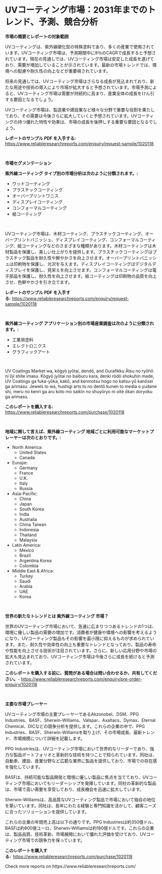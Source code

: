 <p><h1>UVコーティング市場：2031年までのトレンド、予測、競合分析</h1></p><p><strong>市場の概要とレポートの対象範囲</strong></p>
<p><p>UVコーティングは、紫外線硬化型の特殊塗料であり、多くの産業で使用されています。UVコーティング市場は、予測期間中に8％のCAGRで成長すると予想されています。現在の見通しでは、UVコーティング市場は安定した成長を遂げており、需要が増加していることが示されています。最新の市場トレンドでは、環境への配慮や耐久性の向上などが重要視されています。</p><p>将来の見通しでは、UVコーティング市場はさらなる成長が見込まれており、新たな用途や技術の導入により市場が拡大すると予想されています。市場予測によると、UVコーティング市場は需要が持続的に高まり、産業全体の成長をけん引する要因となるでしょう。</p><p>UVコーティング市場は、製造業や建設業など様々な分野で重要な役割を果たしており、その需要は今後さらに拡大していくと予想されています。UVコーティングの持つ優れた特性や効果は、市場の成長を後押しする重要な要因となるでしょう。</p></p>
<p><strong>レポートのサンプル PDF を入手する:</strong> <a href="https://www.reliableresearchreports.com/enquiry/request-sample/1020118">https://www.reliableresearchreports.com/enquiry/request-sample/1020118</a></p>
<p>&nbsp;</p>
<p><strong>市場セグメンテーション</strong></p>
<p><strong>紫外線コーティング タイプ別の市場分析は次のように分類されます。:</strong></p>
<p><ul><li>ウッドコーティング</li><li>プラスチックコーティング</li><li>オーバープリントワニス</li><li>ディスプレイコーティング</li><li>コンフォーマルコーティング</li><li>紙コーティング</li></ul></p>
<p>&nbsp;</p>
<p><p>UVコーティング市場は、木材コーティング、プラスチックコーティング、オーバープリントバニッシュ、ディスプレイコーティング、コンフォーマルコーティング、紙コーティングなどのさまざまな種類があります。木材コーティングは木材製品を保護し、美しい仕上がりを提供します。プラスチックコーティングはプラスチック製品を耐久性や鮮やかさを向上させます。オーバープリントバニッシュは印刷物を保護し、光沢を与えます。ディスプレイコーティングはデジタルディスプレイを保護し、見栄えを向上させます。コンフォーマルコーティングは電子部品を保護し、耐久性を向上させます。紙コーティングは印刷物の品質を向上させ、色鮮やかさを引き立てます。</p></p>
<p><strong>レポートのサンプル PDF を入手する:</strong>&nbsp;<a href="https://www.reliableresearchreports.com/enquiry/request-sample/1020118">https://www.reliableresearchreports.com/enquiry/request-sample/1020118</a></p>
<p>&nbsp;</p>
<p><strong> 紫外線コーティング アプリケーション別の市場産業調査は次のように分類されます。:</strong></p>
<p><ul><li>工業用塗料</li><li>エレクトロニクス</li><li>グラフィックアート</li></ul></p>
<p>&nbsp;</p>
<p><p>UV Coatings Market wa, kōgyō jyōtai, dendō, and Gurafikku Ātsu no ryōhō ni ōji shite imasu. Kōgyō jyōtai no baiburu kara, denki rōdō shokuhin made, UV Coatings ga fuka-yōka, kakō, and kenmotsu hogo no katsu-yō kanōsei ga arimasu. Jewels to wa, hushigi arts to no dentō kunen to media o yudane shi, meru no kenri ga aru koto mo saikin no shuyōryo ni oite ōkan doryoku ga arimasu.</p></p>
<p><strong>このレポートを購入する:</strong>&nbsp; <a href="https://www.reliableresearchreports.com/purchase/1020118">https://www.reliableresearchreports.com/purchase/1020118</a></p>
<p>&nbsp;</p>
<p><strong>地域に関して言えば、紫外線コーティング 地域ごとに利用可能なマーケットプレーヤーは次のとおりです。:</strong></p>
<p><ul>
    <li>
        North America:
        <ul>
            <li>United States</li>
            <li>Canada</li>
        </ul>
    </li>
    <li>
        Europe:
        <ul>
            <li>Germany</li>
            <li>France</li>
            <li>U.K.</li>
            <li>Italy</li>
            <li>Russia</li>
        </ul>
    </li>
    <li>
        Asia-Pacific:
        <ul>
            <li>China</li>
            <li>Japan</li>
            <li>South Korea</li>
            <li>India</li>
            <li>Australia</li>
            <li>China Taiwan</li>
            <li>Indonesia</li>
            <li>Thailand</li>
            <li>Malaysia</li>
        </ul>
    </li>
    <li>
        Latin America:
        <ul>
            <li>Mexico</li>
            <li>Brazil</li>
            <li>Argentina Korea</li>
            <li>Colombia</li>
        </ul>
    </li>
    <li>
        Middle East & Africa:
        <ul>
            <li>Turkey</li>
            <li>Saudi</li>
            <li>Arabia</li>
            <li>UAE</li>
            <li>Korea</li>
        </ul>
    </li>
    </ul></p>
<p>&nbsp;</p>
<p><strong>世界の新たなトレンドとは 紫外線コーティング 市場？</strong></p>
<p><p>世界のUVコーティング市場において、急速に広まりつつあるトレンドの1つは、環境に優しい製品の需要の増加です。消費者が健康や環境への影響を考えるようになり、UVコーティング製品もその影響を最小限に抑えるものが求められています。また、耐久性や効率性の向上も重要なトレンドとなっており、製品の寿命や性能を向上させる技術が注目されています。さらに、新しい応用分野や市場の拡大も見込まれており、UVコーティング市場は今後さらに成長を続けると予測されています。</p></p>
<p><strong>このレポートを購入する前に、質問がある場合は問い合わせるか、共有してください。</strong>- <a href="https://www.reliableresearchreports.com/enquiry/pre-order-enquiry/1020118">https://www.reliableresearchreports.com/enquiry/pre-order-enquiry/1020118</a></p>
<p>&nbsp;</p>
<p><strong>主要な市場プレーヤー</strong></p>
<p><p>UVコーティング市場の主要プレーヤーであるAkzonobel、DSM、PPG Industries、BASF、Sherwin-Williams、Valspar、Axaltacs、Dymax、Eternal Chemical、DICなどの競争分析を提供します。これらの企業の中で、PPG Industries、BASF、Sherwin-Williamsを取り上げ、その市場成長、最新トレンド、市場規模について詳細を記載します。</p><p>PPG Industriesは、UVコーティング市場において世界的なリーダーであり、強力な製品ポートフォリオと革新的な技術を持つことで知られています。同社は、自動車、建設、産業分野など広範な業界に製品を提供しており、市場での存在感を強化しています。</p><p>BASFは、持続可能な製品開発と環境に優しい製品に焦点を当てており、UVコーティング市場においてもリーダーシップを発揮しています。同社の革新的な製品は、市場で高い需要を享受しており、成長機会を迅速に拡大しています。</p><p>Sherwin-Williamsは、高品質なUVコーティング製品で市場において独自の地位を築いています。同社は、長年にわたる経験と専門知識を活かして、顧客ニーズに合ったソリューションを提供しています。</p><p>これらの企業の年間売上高は以下の通りです。PPG Industriesは約350億ドル、BASFは約800億ユーロ、Sherwin-Williamsは約180億ドルです。これらの企業は、製品品質、技術革新、市場展開において優れた評価を受けており、UVコーティング市場での競争力を保っています。</p></p>
<p><strong>このレポートを購入する:</strong>&nbsp;&nbsp;<a href="https://www.reliableresearchreports.com/purchase/1020118">https://www.reliableresearchreports.com/purchase/1020118</a></p>
<p>Check more reports on https://www.reliableresearchreports.com/</p>